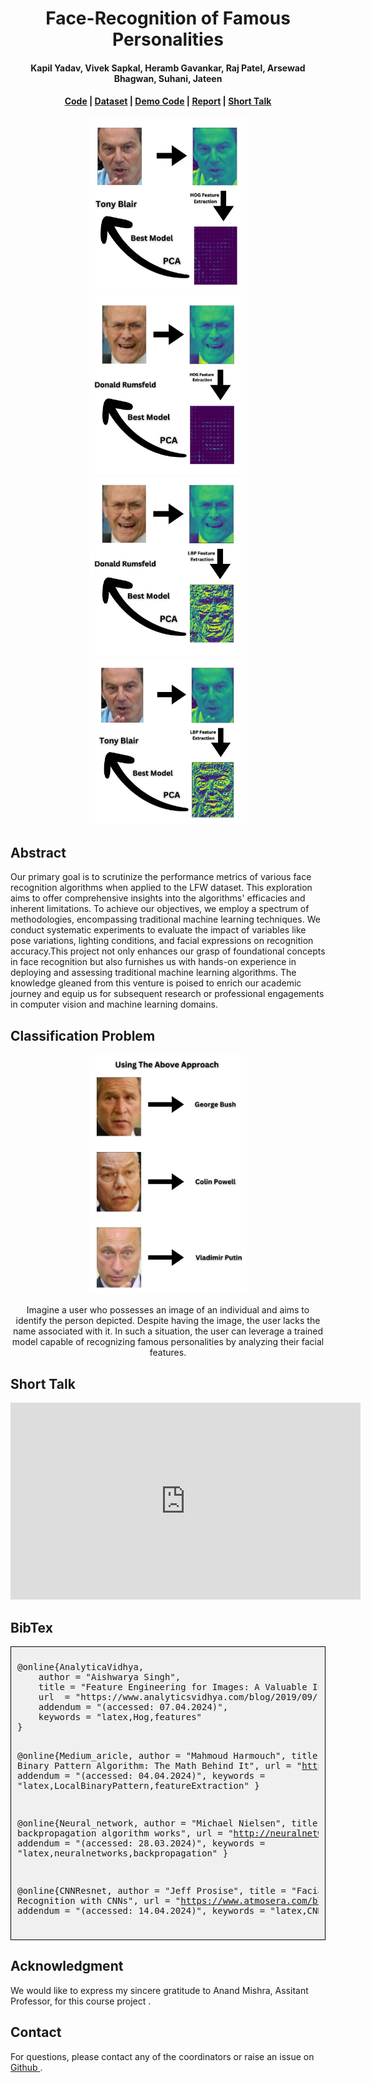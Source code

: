 <link rel="stylesheet" href="style.css">
<script src="script.js" defer></script>

<h1 align="center">
  Face-Recognition of Famous Personalities
</h1>

<h4 align="center">
  Kapil Yadav, Vivek Sapkal, Heramb Gavankar, Raj Patel, Arsewad Bhagwan, Suhani, Jateen
</h4>

<h4 align="center">
  <a href="https://github.com/ykapil897/face-recognition">Code</a> | <a href="https://www.kaggle.com/datasets/jessicali9530/lfw-dataset">Dataset</a> | <a href="demo_code/prediction.html">Demo Code</a> | <a href="https://github.com/ykapil897/face-recognition/blob/main/Report/Report.pdf" target="_blank">Report</a> | <a href="https://youtu.be/QA3rB10ZQGw?si=kTNf-rmSl9RWmkSw">Short Talk</a>
</h4>

<div class="slideshow-container" style="text-align: center;">
  <div class="mySlides fade">
    <img src="images/hog_transformed_1.jpg" style="width:50%;">
  </div>

  <div class="mySlides fade">
    <img src="images/hog_transformed_2.jpg" style="width:50%;">
  </div>

  <div class="mySlides fade">
    <img src="images/lbp_transformed_1.jpg" style="width:50%;">
  </div>

  <div class="mySlides fade">
    <img src="images/lbp_transformed_2.jpg" style="width:50%;">
  </div>
</div>


<!-- Dots/bullets -->
<div style="text-align:center; margin-top:20px;">
  <span class="dot"></span>
  <span class="dot"></span>
  <span class="dot"></span>
  <span class="dot"></span>
  <!-- Add more dots as needed -->
</div>


## Abstract
Our primary goal is to scrutinize the performance metrics of various face recognition algorithms when applied to the LFW dataset. This exploration aims to offer comprehensive insights into the algorithms' efficacies and inherent limitations.
To achieve our objectives, we employ a spectrum of methodologies, encompassing traditional machine learning techniques. We conduct systematic experiments to evaluate the impact of variables like pose variations, lighting conditions, and facial expressions on recognition accuracy.This project not only enhances our grasp of foundational concepts in face recognition but also furnishes us with hands-on experience in deploying and assessing traditional machine learning algorithms. The knowledge gleaned from this venture is poised to enrich our academic journey and equip us for subsequent research or professional engagements in computer vision and machine learning domains.

## Classification Problem
<p align="center">
  <img src="images/classification.jpg" alt="My Image" width="50%" height="50%">
</p>

<p align="center">
Imagine a user who possesses an image of an individual and aims to identify the person depicted. Despite having the image, the user lacks the name associated with it. In such a situation, the user can leverage a trained model capable of recognizing famous personalities by analyzing their facial features.
</p>

## Short Talk
<p>
  <iframe width="560" height="315" src="https://youtu.be/QA3rB10ZQGw" frameborder="0" allowfullscreen></iframe>
</p>

## BibTex
<div style="border: 1px solid black; padding: 10px; background-color: #f0f0f0;">
    <pre>
@online{AnalyticaVidhya,
    author = "Aishwarya Singh",
    title = "Feature Engineering for Images: A Valuable Introduction to the HOG Feature Descriptor",
    url  = "https://www.analyticsvidhya.com/blog/2019/09/feature-engineering-images-introduction-hog-feature-descriptor/",
    addendum = "(accessed: 07.04.2024)",
    keywords = "latex,Hog,features"
}

@online{Medium_aricle,
    author = "Mahmoud Harmouch",
    title = "Local Binary Pattern Algorithm: The Math Behind It",
    url  = "https://medium.com/swlh/local-binary-pattern-algorithm-the-math-behind-it-%EF%B8%8F-edf7b0e1c8b3",
    addendum = "(accessed: 04.04.2024)",
    keywords = "latex,LocalBinaryPattern,featureExtraction"
}

@online{Neural_network,
    author = "Michael Nielsen",
    title = "How the backpropagation algorithm works",
    url  = "http://neuralnetworksanddeeplearning.com/chap2.html",
    addendum = "(accessed: 28.03.2024)",
    keywords = "latex,neuralnetworks,backpropagation"
}

@online{CNNResnet,
    author = "Jeff Prosise",
    title = "Facial Recognition with CNNs",
    url  = "https://www.atmosera.com/blog/facial-recognition-with-cnns/",
    addendum = "(accessed: 14.04.2024)",
    keywords = "latex,CNN,Resnet"
}
    </pre>
</div>


## Acknowledgment
We would like to express my sincere gratitude to Anand Mishra, Assitant Professor, for this course project .

## Contact
For questions, please contact any of the coordinators or raise an issue on <a href="https://github.com/ykapil897/face-recognition"> Github </a>.

